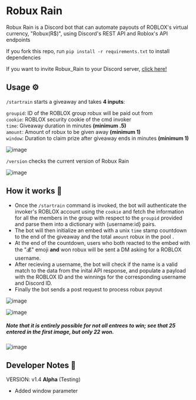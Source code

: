 # Robux Rain
Robux Rain is a Discord bot that can automate payouts of ROBLOX's virtual currency, "Robux(R$)", using Discord's REST API and Roblox's API endpoints 

If you fork this repo, run `pip install -r requirements.txt` to install dependencies

If you want to invite Robux_Rain to your Discord server, [click here!](https://discord.com/api/oauth2/authorize?client_id=1006717557006409789&permissions=8&scope=bot)

## Usage ⚙️
` /startrain ` starts a giveaway and takes **4 inputs**:  

`groupid`: ID of the ROBLOX group robux will be paid out from  
`cookie`: ROBLOX security cookie of the cmd invoker  
`time`: Giveaway duration in minutes **(minimum .5)**  
`amount`: Amount of robux to be given away **(minimum 1)**  
`window`: Duration to claim prize after giveaway ends in minutes **(minimum 1)**

![image](https://user-images.githubusercontent.com/87991619/223207073-9c574611-4bb2-4400-8262-8aea94e001c6.png)

`/version` checks the current version of Robux Rain

![image](https://user-images.githubusercontent.com/87991619/223207372-d4e1c8d3-b9fb-46be-bb1e-961faee23c4d.png)


## How it works 🤔
* Once the `/startrain` command is invoked, the bot will authenticate the invoker's ROBLOX account using the `cookie` and fetch the information for all the members in the group with respect to the `groupid` provided and parse them into a dictionary with {username:id} pairs.  
* The bot will then initialize an embed with a unix `time` stamp countdown to the end of the giveaway and the total `amount` robux in the pool . 
* At the end of the countdown, users who both reacted to the embed with the "💰" emoji **and** won robux will be sent a DM asking for a ROBLOX username. 
* After recieving a username, the bot will check if the name is a valid match to the data from the inital API response, and populate a payload with the ROBLOX ID and the winnings for the corresponding username and Discord ID.
* Finally the bot sends a post request to process robux payout  

![image](https://user-images.githubusercontent.com/87991619/223207963-bf960b8d-4be4-4b62-a365-293d2e16b5d5.png)

![image](https://user-images.githubusercontent.com/87991619/223208062-2d002eb0-827c-439b-b5d8-27ed924e83bd.png)

##### Note that it is entirely possible for not all entrees to win; see that 25 entered in the first image, but only 22 won.
![image](https://user-images.githubusercontent.com/87991619/223208276-a78fb9b2-c28d-4760-942a-7c9b9463d574.png)

## Developer Notes 📝
VERSION: v1.4 **Alpha** (Testing)
* Added window parameter





